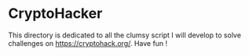# CryptoHacker
This directory is dedicated to all the clumsy script I will develop to solve challenges on https://cryptohack.org/. Have fun !
